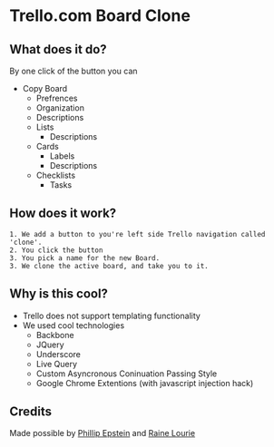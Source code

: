 # Trello.com Board Clone

## What does it do?
By one click of the button you can

* Copy Board
	* Prefrences
	* Organization
	* Descriptions
	* Lists
		* Descriptions
	* Cards
		* Labels
		* Descriptions
	* Checklists
		* Tasks

## How does it work?

	1. We add a button to you're left side Trello navigation called 'clone'.
	2. You click the button
	3. You pick a name for the new Board.
	3. We clone the active board, and take you to it.
	
## Why is this cool?
* Trello does not support templating functionality
* We used cool technologies
	* Backbone
	* JQuery
	* Underscore
	* Live Query
	* Custom Asyncronous Coninuation Passing Style
	* Google Chrome Extentions (with javascript injection hack)
	
## Credits
Made possible by [Phillip Epstein](https://github.com/oo7ph) and [Raine Lourie](https://github.com/RaineOrShine)